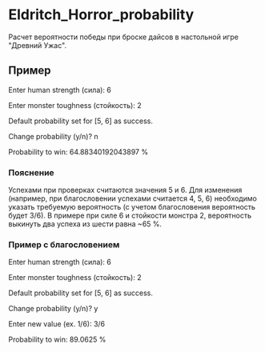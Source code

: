 # Eldritch_Horror_probability
Расчет вероятности победы при броске дайсов в настольной игре "Древний Ужас".

## Пример
Enter human strength (сила): 6

Enter monster toughness (стойкость): 2

Default probability set for [5, 6] as success.
 
 Change probability (y/n)? n
 
Probability to win: 64.88340192043897 %

### Пояснение
Успехами при проверках считаются значения 5 и 6. Для изменения (например, при благословении успехами считается 4, 5, 6) необходимо указать требуемую вероятность (с учетом благословения вероятность будет 3/6).
В примере при силе 6 и стойкости монстра 2, вероятность выкинуть два успеха из шести равна ~65 %.

### Пример с благословением
Enter human strength (сила): 6

Enter monster toughness (стойкость): 2

Default probability set for [5, 6] as success.

 Change probability (y/n)? y
 
Enter new value (ex. 1/6): 3/6

Probability to win: 89.0625 %
